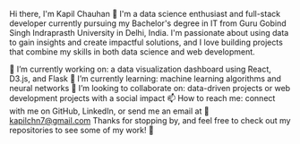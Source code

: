Hi there, I'm Kapil Chauhan 👋
I'm a data science enthusiast and full-stack developer currently pursuing my Bachelor's degree in IT from Guru Gobind Singh Indraprasth University in Delhi, India. I'm passionate about using data to gain insights and create impactful solutions, and I love building projects that combine my skills in both data science and web development.

🔭 I’m currently working on: a data visualization dashboard using React, D3.js, and Flask
🌱 I’m currently learning: machine learning algorithms and neural networks
👯 I’m looking to collaborate on: data-driven projects or web development projects with a social impact
📫 How to reach me: connect with me on GitHub, LinkedIn, or send me an email at 📧 kapilchn7@gmail.com
Thanks for stopping by, and feel free to check out my repositories to see some of my work! 🚀
